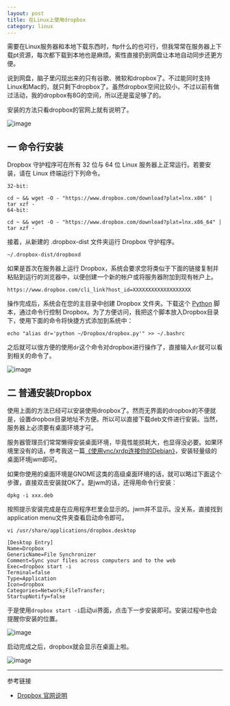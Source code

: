 ```yaml
---
layout: post
title: 在Linux上使用dropbox
category: linux
---
```


需要在Linux服务器和本地下载东西时，ftp什么的也可行，但我常常在服务器上下载pt资源，每次都下载到本地也是麻烦。索性直接扔到网盘让本地自动同步还更方便。

说到网盘，脑子里闪现出来的只有谷歌、微软和dropbox了。不过能同时支持Linux和Mac的，就只剩下dropbox了。虽然dropbox空间比较小，不过以前有做过活动，我的dropbox有8G的空间，所以还是蛮足够了的。

安装的方法只看dropbox的官网上就有说明了。

![image](http://7vigrt.com1.z0.glb.clouddn.com/blog_屏幕快照%202015-10-11%20下午1.26.40.png)


## 一 命令行安装
Dropbox 守护程序可在所有 32 位与 64 位 Linux 服务器上正常运行。若要安装，请在 Linux 终端运行下列命令。

	32-bit:
	
	cd ~ && wget -O - "https://www.dropbox.com/download?plat=lnx.x86" | tar xzf -
	64-bit:
	
	cd ~ && wget -O - "https://www.dropbox.com/download?plat=lnx.x86_64" | tar xzf -
接着，从新建的 .dropbox-dist 文件夹运行 Dropbox 守护程序。

	~/.dropbox-dist/dropboxd
	
如果是首次在服务器上运行 Dropbox，系统会要求您将类似于下面的链接复制并粘贴到运行的浏览器中，以便创建一个新的帐户或将服务器附加到现有帐户上。

	https://www.dropbox.com/cli_link?host_id=XXXXXXXXXXXXXXXXXXX


操作完成后，系统会在您的主目录中创建 Dropbox 文件夹。下载这个 [Python](http://d.pr/1fPnG) 脚本，通过命令行控制 Dropbox。为了方便访问，我把这个脚本放入Dropbox目录下，使用下面的命令将快捷方式添加到系统中：

	echo "alias dr='python ~/Dropbox/dropbox.py'" >> ~/.bashrc

之后就可以很方便的使用`dr`这个命令对dropbox进行操作了，直接输入`dr`就可以看到相关的命令了。

![image](http://7vigrt.com1.z0.glb.clouddn.com/blog_WeChat_1444541977.jpeg)

## 二 普通安装Dropbox
使用上面的方法已经可以安装使用dropbox了。然而无界面的dropbox的不便就是，设置dropbox目录地址不方便。所以可以直接下载deb文件进行安装。当然，服务器上必须要有桌面环境才可。

服务器管理员们常常懒得安装桌面环境，毕竟性能损耗大，也显得没必要。如果环境里没有的话，参考我这一篇[《使用vnc/xrdp连接你的Debian》][blog_link]，安装轻量级的桌面环境jwm即可。

如果你使用的桌面环境是GNOME这类的高级桌面环境的话，就可以略过下面这个步骤，直接双击安装就OK了。是jwm的话，还得用命令行安装：

	dpkg -i xxx.deb
	
按照提示安装完成是在应用程序栏里会显示的。jwm并不显示。没关系，直接找到application menu文件夹查看启动命令即可。

	vi /usr/share/applications/dropbox.desktop
	
	[Desktop Entry]
	Name=Dropbox
	GenericName=File Synchronizer
	Comment=Sync your files across computers and to the web
	Exec=dropbox start -i
	Terminal=false
	Type=Application
	Icon=dropbox
	Categories=Network;FileTransfer;
	StartupNotify=false

于是使用`dropbox start -i`启动ui界面，点击下一步安装即可。安装过程中也会提醒你安装的位置。

![image](http://7vigrt.com1.z0.glb.clouddn.com/blog_屏幕快照%202015-10-13%20下午6.17.03.png)

启动完成之后，dropbox就会显示在桌面上啦。

![image](http://7vigrt.com1.z0.glb.clouddn.com/blog_屏幕快照%202015-10-13%20下午6.43.46.png)

- - - -
参考链接

* [Dropbox 官网说明](https://www.dropbox.com/zh_CN/install?os=lnx)



[blog_link]: http://blog.kelu.org/linux/2015/01/31/connect-your-debian-via-vnc-and-xrdp.html
